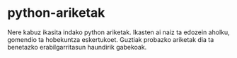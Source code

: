 # python-ariketak
Nere kabuz ikasita indako python ariketak. Ikasten ai naiz ta edozein aholku, gomendio ta hobekuntza eskertukoet.
Guztiak probazko ariketak dia ta benetazko erabilgarritasun haundirik gabekoak.
